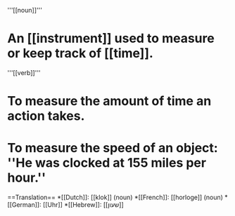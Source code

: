'''[[noun]]'''

# An [[instrument]] used to measure or keep track of [[time]].

'''[[verb]]'''

# To measure the amount of time an action takes.
# To measure the speed of an object: ''He was clocked at 155 miles per hour.''

==Translation==
*[[Dutch]]: [[klok]] (noun)
*[[French]]: [[horloge]] (noun)
*[[German]]: [[Uhr]]
*[[Hebrew]]: [[שעון]]